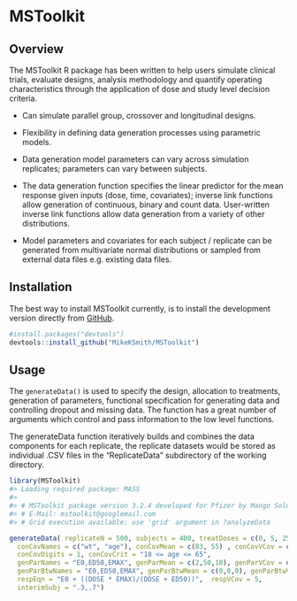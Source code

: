 
<!-- README.md is generated from README.Rmd. Please edit that file -->

# MSToolkit

<!-- badges: start -->
<!-- badges: end -->

## Overview

The MSToolkit R package has been written to help users simulate clinical
trials, evaluate designs, analysis methodology and quantify operating
characteristics through the application of dose and study level decision
criteria.

-   Can simulate parallel group, crossover and longitudinal designs.

-   Flexibility in defining data generation processes using parametric
    models.

-   Data generation model parameters can vary across simulation
    replicates; parameters can vary between subjects.

-   The data generation function specifies the linear predictor for the
    mean response given inputs (dose, time, covariates); inverse link
    functions allow generation of continuous, binary and count data.
    User-written inverse link functions allow data generation from a
    variety of other distributions.

-   Model parameters and covariates for each subject / replicate can be
    generated from multivariate normal distributions or sampled from
    external data files e.g. existing data files.

## Installation

The best way to install MSToolkit currently, is to install the
development version directly from
[GitHub](https://github.com/MikeKSmith/MSToolkit).

``` r
#install.packages("devtools")
devtools::install_github("MikeKSmith/MSToolkit")
```

## Usage

The `generateData()` is used to specify the design, allocation to
treatments, generation of parameters, functional specification for
generating data and controlling dropout and missing data. The function
has a great number of arguments which control and pass information to
the low level functions.

The generateData function iteratively builds and combines the data
components for each replicate, the replicate datasets would be stored as
individual .CSV files in the “ReplicateData” subdirectory of the working
directory.

``` r
library(MSToolkit)
#> Loading required package: MASS
#> 
#> # MSToolkit package version 3.2.4 developed for Pfizer by Mango Solutions
#> # E-Mail: mstoolkit@googlemail.com
#> # Grid execution available: use 'grid' argument in ?analyzeData

generateData( replicateN = 500, subjects = 400, treatDoses = c(0, 5, 25, 50, 100), 
  conCovNames = c("wt", "age"), conCovMean = c(83, 55) , conCovVCov = c(14,10)^2 , 
  conCovDigits = 1, conCovCrit = "18 <= age <= 65", 
  genParNames = "E0,ED50,EMAX", genParMean = c(2,50,10), genParVCov = diag( c(.5,30,10) ), 
  genParBtwNames = "E0,ED50,EMAX", genParBtwMean = c(0,0,0), genParBtwVCov = diag(3), 
  respEqn = "E0 + ((DOSE * EMAX)/(DOSE + ED50))",  respVCov = 5, 
  interimSubj = ".3,.7")
```
